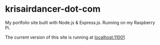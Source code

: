 # krisairdancer-dot-com

My portfolio site built with Node.js & Express.js. Running on my Raspberry Pi.

The current version of this site is running at [localhost:11001](https://krisairdancer.com)
